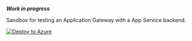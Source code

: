 ***Work in progress***

Sandbox for testing an Application Gateway with a App Service backend.

[![Deploy to Azure](https://aka.ms/deploytoazurebutton)](https://portal.azure.com/#create/Microsoft.Template/uri/https%3A%2F%2Fraw.githubusercontent.com%2Fjimgodden%2FAzure_Networking_Labs%2Fmain%2FSandbox-ApplicationGateway_v2%2Fsrc%2Fmain.json)
